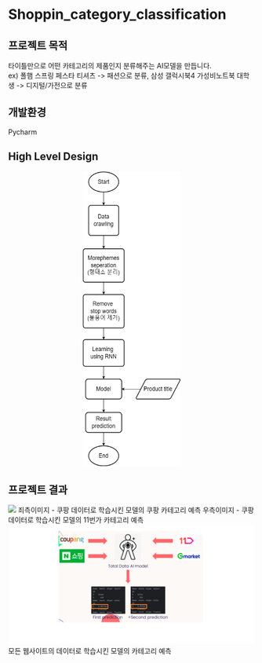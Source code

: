 # Shoppin_category_classification
## 프로젝트 목적
타이틀만으로 어떤 카테고리의 제품인지 분류해주는 AI모델을 만듭니다.<br/>
ex) 폴햄 스프링 페스타 티셔츠 -> 패션으로 분류, 삼성 갤럭시북4 가성비노트북 대학생 -> 디지털/가전으로 분류 <br/>
## 개발환경
Pycharm
## High Level Design
<div align="center">
<img src="./img/shopping_category_classification_HLD.png" width=200 height=600>
</div>

## 프로젝트 결과
<img src="./img/coupag_model_prediction.png">
죄측이미지 - 쿠팡 데이터로 학습시킨 모델의 쿠팡 카테고리 예측
우측이미지 - 쿠팡 데이터로 학습시킨 모델의 11번가 카테고리 예측
<img src="./img/all_model_prediction.png">
모든 웹사이트의 데이터로 학습시킨 모델의 카테고리 예측
